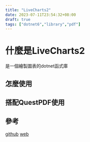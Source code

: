 ```yaml
---
title: "LiveCharts2"
date: 2023-07-11T23:54:32+08:00
draft: true
tags: ["dotnet6","library","pdf"]
---
```


# 什麼是LiveCharts2
是一個繪製圖表的dotnet函式庫
## 怎麼使用
## 搭配QuestPDF使用
## 參考
[github](https://github.com/beto-rodriguez/LiveCharts2)
[web](https://lvcharts.com)